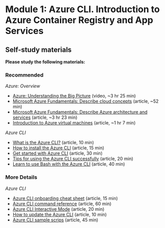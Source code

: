 # Module 1: Azure CLI. Introduction to Azure Container Registry and App Services

## Self-study materials

**Please study the following materials:**

### Recommended

*Azure: Overview*

- [Azure: Understanding the Big Picture](https://www.linkedin.com/learning/azure-understanding-the-big-picture-14915457) (video, ~3 hr 25 min)
- [Microsoft Azure Fundamentals: Describe cloud concepts](https://learn.microsoft.com/en-us/training/paths/microsoft-azure-fundamentals-describe-cloud-concepts/) (article, ~52 min)
- [Microsoft Azure Fundamentals: Describe Azure architecture and services](https://learn.microsoft.com/en-us/training/paths/azure-fundamentals-describe-azure-architecture-services/) (article, ~3 hr 23 min)
- [Introduction to Azure virtual machines](https://docs.microsoft.com/en-us/learn/modules/intro-to-azure-virtual-machines/) (article, ~1 hr 7 min)

*Azure CLI*

- [What is the Azure CLI?](https://learn.microsoft.com/en-us/cli/azure/what-is-azure-cli) (article, 10 min)
- [How to install the Azure CLI](https://learn.microsoft.com/en-us/cli/azure/install-azure-cli) (article, 15 min)
- [Get started with Azure CLI](https://learn.microsoft.com/en-us/cli/azure/get-started-with-azure-cli) (article, 30 min)
- [Tips for using the Azure CLI successfully](https://learn.microsoft.com/en-us/cli/azure/use-cli-effectively?tabs=bash%2Cbash2) (article, 20 min)
- [Learn to use Bash with the Azure CLI](https://learn.microsoft.com/en-us/cli/azure/azure-cli-learn-bash) (article, 40 min)

### More Details

*Azure CLI*

- [Azure CLI onboarding cheat sheet](https://learn.microsoft.com/en-us/cli/azure/cheat-sheet-onboarding) (article, 15 min)
- [Azure CLI command reference](https://docs.microsoft.com/en-us/cli/azure/reference-index) (article, 60 min)
- [Azure CLI Interactive Mode](https://docs.microsoft.com/en-us/cli/azure/interactive-azure-cli) (article, 20 min)
- [How to update the Azure CLI](https://learn.microsoft.com/en-us/cli/azure/update-azure-cli) (article, 10 min)
- [Azure CLI sample scrips](https://learn.microsoft.com/en-us/cli/azure/samples-index?tabs=service) (article, 45 min)
